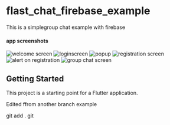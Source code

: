 # flast_chat_firebase_example
This is a simplegroup chat  example with firebase 



#### app screenshots
![welcome screen    ](Screenshot_1710501284.png)
![loginscreen](Screenshot_1710501370.png)
![popup](Screenshot_1710501422.png)
![registration screen](Screenshot_1710501515.png)
![alert on registration](Screenshot_1710501561.png) 
![group chat screen](Screenshot_1710501568.png)

## Getting Started

This project is a starting point for a Flutter application.



Edited ffrom another branch example


git add .
git 
